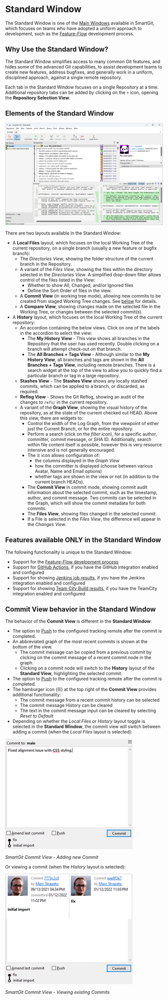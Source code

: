 # Standard Window

The Standard Window is one of the [Main Windows](Main-Windows.md) available in SmartGit, which focuses on teams who have adopted a uniform approach to development, such as the [Feature-Flow](../DevelopmentProcesses/Feature-Flow.md) development process.

## Why Use the Standard Window?

The Standard Window simplifies access to many common Git features, and hides some of the advanced Git capabilities, to assist development teams to create new features, address bugfixes, and generally work in a uniform, disciplined approach, against a single remote repository.

Each tab in the Standard Window focuses on a single Repository at a time. Additional repository tabs can be added by clicking on the `+` icon, opening the **Repository Selection View**.

## Elements of the Standard Window

![Standard window](../images/Standard-window.png)

There are two layouts available in the Standard Window:

- A **Local Files** layout, which focuses on the local Working Tree of the current repository, on a single branch (usually a new feature or bugfix branch):
    - The *Directories View*, showing the folder structure of the current branch in the Repository.
    - A variant of the *Files View*, showing the files within the directory selected in the *Directories View*. A simplified drop-down filter allows control of the files listed in the View:
        - Whether to show All, Changed, and/or Ignored files
        - Define the Sort Order of files in the view.
    - A **Commit View** (in working tree mode), allowing new commits to be created from staged Working Tree changes. See [below](#commit-view-behavior-in-the-standard-window) for details.
    - A **Compare View**, showing changes made on the selected file in the Working Tree, or changes between the selected commit(s).
- A **History** layout, which focuses on the local Working Tree of the current repository:
    - An accordion containing the below views. Click on one of the labels in the accordion to select the view:
        - The **My History View** - This view shows all branches in the Repository that the user has used recently. Double clicking on a branch will attempt check-out on that branch.
        - The **All Branches + Tags View** - Although similar to the **My History View**, all branches and tags are shown in the **All Branches + Tags View**, including remote branches. There is a search widget at the top of the view to allow you to quickly find a particular branch or tag in a large repository.
    - **Stashes View** - The **Stashes View** shows any locally stashed commits, which can be applied to a branch, or discarded, as required.
    - **Reflog View** - Shows the Git Reflog, showing an audit of the changes to `refs/` in the current repository.
  - A variant of the **Graph View**, showing the visual history of the repository, as at the state of the current checked out HEAD. Above this view, there are widgets to:
    - Control the width of the Log Graph, from the viewpoint of either just the Current Branch, or for the entire repository.
    - Perform a search (click on the *filter icon*), for a specific author, committer, commit message, or SHA ID. Additionally, search within file content itself is possible, however this is very resource intensive and is not generally encouraged.
    - The `☰` icon allows configuration of:
        - the columns displayed in the *Graph View*
        - how the committer is displayed (choose between various Avatar, Name and Email options)
        - whether tags are shown in the view or not (in addition to the current branch HEADs).
    - The **Commit View** in commit mode, showing commit audit information about the selected commit, such as the timestamp, author, and commit message.
      Two commits can be selected in the Graph, which will show the commit metadata for both commits.
    - The **Files View**, showing files changed in the selected commit.
    - If a File is selected in the *Files View*, the difference will appear in the *Changes View*.

## Features available ONLY in the Standard Window

The following functionality is unique to the Standard Window:

- Support for the [Feature-Flow development process](../DevelopmentProcesses/Feature-Flow.md)
- Support for [GitHub Actions](../Integrations/GitHub-Actions.md), if you have the GitHub integration enabled and configured
- Support for showing [Jenkins job results](../Integrations/Jenkins.md), if you have the Jenkins integration enabled and configured
- Support for showing [Team City Build results](../Integrations/TeamCity.md), if you have the TeamCity integration enabled and configured

## Commit View behavior in the Standard Window
The behavior of the **Commit View** is different in the **Standard Window**:

  - The option to [Push](Repository/Synchronizing-with-Remote-Repositories.md#push) to the configured tracking remote after the commit is completed.
  - An abbreviated graph of the most recent commits is shown at the bottom of the view.
    - The commit message can be copied from a previous commit by clicking on the commit message of a recent commit node in the graph.
    - Clicking on a commit node will switch to the **History** layout of the **Standard View**, highlighting the selected commit.
  - The option to [Push](Repository/Synchronizing-with-Remote-Repositories.md#push) to the configured tracking remote after the commit is completed.
  - The hamburger icon (☰) at the top right of the **Commit View** provides additional functionality:
    - The commit message from a recent commit history can be selected
    - The commit message History can be cleared
    - The text in the commit message input can be cleared by selecting *Reset to Default*
  - Depending on whether the *Local Files* or *History* layout toggle is selected in the **Standard Window**, the commit view will switch between adding a commit (when the *Local Files* layout is selected):

![SmartGit Commit View - Adding a new Commit](../images/Commit-View-Add-Commit.png)

*SmartGit Commit View - Adding new Commit*

Or viewing a commit (when the *History* layout is selected):
    
![SmartGit Commit View - Viewing an existing Commit](../images/Commit-View-Show-Mode.png)

*SmartGit Commit View - Viewing existing Commits*


